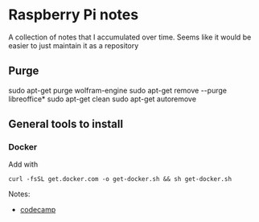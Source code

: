 
# Raspberry Pi notes

A collection of notes that I accumulated over time.  Seems like it would be easier to just maintain it as a repository

## Purge 


sudo apt-get purge wolfram-engine
sudo apt-get remove --purge libreoffice*
sudo apt-get clean
sudo apt-get autoremove




## General tools to install


### Docker

Add with
```
curl -fsSL get.docker.com -o get-docker.sh && sh get-docker.sh
```

Notes:
- [codecamp]( http://medium.freecodecamp.org/the-easy-way-to-set-up-docker-on-a-raspberry-pi-7d24ced073ef)


